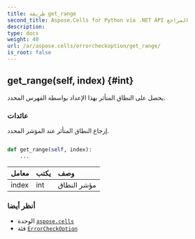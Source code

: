 ```yaml
---
title: طريقة get_range
second_title: Aspose.Cells for Python via .NET API المراجع
description:
type: docs
weight: 40
url: /ar/aspose.cells/errorcheckoption/get_range/
is_root: false
---
```

##  get_range(self, index) {#int}
يحصل على النطاق المتأثر بهذا الإعداد بواسطة الفهرس المحدد.


###  عائدات

إرجاع النطاق المتأثر عند المؤشر المحدد.


```python

def get_range(self, index):
    ...
```


| معامل| يكتب| وصف|
| :- | :- | :- |
| index | int | مؤشر النطاق|



###  أنظر أيضا
* الوحدة [`aspose.cells`](../../)
* فئة [`ErrorCheckOption`](/cells/python-net/ar/aspose.cells/errorcheckoption)
